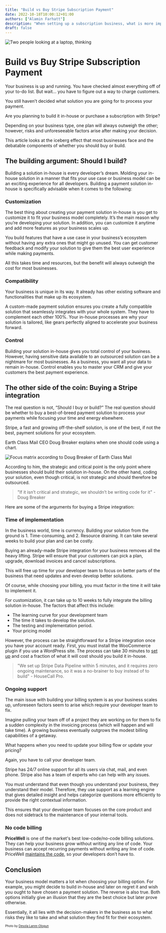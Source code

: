 ```yaml
---
title: "Build vs Buy Stripe Subscription Payment"
date: 2022-10-18T10:00:12+01:00
authors: ["Alamin Farhatt"]
description: "When setting up a subscription business, what is more important— building your own subscription system from scratch, or buying a ready-made solution?"
draft: false
---
```


![Two people looking at a laptop, thinking](img/laptop-thinking.jpg)

# Build vs Buy Stripe Subscription Payment

Your business is up and running. You have checked almost everything off of your to-do list. But wait… you have to figure out a way to charge customers.

You still haven’t decided what solution you are going for to process your payment.

Are you planning to build it in-house or purchase a subscription with Stripe?

Depending on your business type, one plan will always outweigh the other; however, risks and unforeseeable factors arise after making your decision.

This article looks at the iceberg effect that most businesses face and the debatable components of whether you should buy or build.

## The building argument: Should I build?

Building a solution in-house is every developer’s dream. Molding your in-house solution in a manner that fits your use case or business model can be an exciting experience for all developers. Building a payment solution in-house is specifically advisable when it comes to the following:

### Customization

The best thing about creating your payment solution in-house is you get to customize it to fit your business model completely. It’s the main reason why you’re developing your solution. In addition, you can customize it anytime and add more features as your business scales up.

You build features that have a use case in your business’s ecosystem without having any extra ones that might go unused. You can get customer feedback and modify your solution to give them the best user experience while making payments.

All this takes time and resources, but the benefit will always outweigh the cost for most businesses.

### Compatibility

Your business is unique in its way. It already has other existing software and functionalities that make up its ecosystem.

A custom-made payment solution ensures you create a fully compatible solution that seamlessly integrates with your whole system. They have to complement each other 100%. Your in-house processes are why your solution is tailored, like gears perfectly aligned to accelerate your business forward.

### Control

Building your solution in-house gives you total control of your business. However, having sensitive data available to an outsourced solution can be a nightmare for most businesses. As a business, you want all your data to remain in-house. Control enables you to master your CRM and give your customers the best payment experience.  

## The other side of the coin: Buying a Stripe integration

The real question is not, “Should I buy or build?” The real question should be whether to buy a best-of-breed payment solution to process your payments while focusing your time and energy elsewhere.

Stripe, a fast and growing off-the-shelf solution, is one of the best, if not the best, payment solutions for your ecosystem.

Earth Class Mail CEO Doug Breaker explains when one should code using a chart.

![Focus matrix according to Doug Breaker of Earth Class Mail](img/focus-matrix.png)

According to him, the strategic and critical point is the only point where businesses should build their solution in-house. On the other hand, coding your solution, even though critical, is not strategic and should therefore be outsourced.

> "If it isn’t critical and strategic, we shouldn’t be writing code for it" - Doug Breaker

Here are some of the arguments for buying a Stripe integration:

### Time of implementation

In the business world, time is currency. Building your solution from the ground is 1. Time-consuming, and 2. Resource draining. It can take several weeks to build your plan and can be costly.

Buying an already-made Stripe integration for your business removes all the heavy lifting. Stripe will ensure that your customers can pick a plan, upgrade, download invoices and cancel subscriptions.

This will free up time for your developer team to focus on better parts of the business that need updates and even develop better solutions.

Of course, while choosing your billing, you must factor in the time it will take to implement it.

For customization, it can take up to 10 weeks to fully integrate the billing solution in-house. The factors that affect this include:

* The learning curve for your development team
* The time it takes to develop the solution.
* The testing and implementation period.
* Your pricing model

However, the process can be straightforward for a Stripe integration once you have your account ready. First, you must install the WooCommerce plugin if you use a WordPress site. The process can take 30 minutes to [set up](https://www.google.com/url?q=https://www.shared-impact.com/toolkits-resources/integrating-stripe-with-your-website/&sa=D&source=editors&ust=1666090178190262&usg=AOvVaw0CmphVTIoxfLKtuavn9Q1z) and cost a fraction of what it will cost should you build it in-house.

> "We set up Stripe Data Pipeline within 5 minutes, and it requires zero ongoing maintenance, so it was a no-brainer to buy instead of to build" - HouseCall Pro.

### Ongoing support

The main issue with building your billing system is as your business scales up, unforeseen factors seem to arise which require your developer team to fix.

Imagine pulling your team off of a project they are working on for them to fix a sudden complexity in the invoicing process (which will happen and will take time). A growing business eventually outgrows the modest billing capabilities of a getaway.  

What happens when you need to update your billing flow or update your pricing?

Again, you have to call your developer team.

Stripe has 24/7 online support for all its users via chat, mail, and even phone. Stripe also has a team of experts who can help with any issues.

You must understand that even though you understand your business, they understand their model. Therefore, they use support as a learning engine that gives detailed insight and helps categorize questions more efficiently to provide the right contextual information.

This ensures that your developer team focuses on the core product and does not sidetrack to the maintenance of your internal tools.

### No code billing

**PriceWell** is one of the market's best low-code/no-code billing solutions. They can help your business grow without writing any line of code. Your business can accept recurring payments without writing any line of code. PriceWell [maintains the code](/), so your developers don’t have to.

## Conclusion

Your business model matters a lot when choosing your billing option. For example, you might decide to build in-house and later on regret it and wish you ought to have chosen a payment solution. The reverse is also true. Both options initially give an illusion that they are the best choice but later prove otherwise.

Essentially, it all lies with the decision-makers in the business as to what risks they like to take and what solution they find fit for their ecosystem.

<sub><sup>Photo by <a href="https://unsplash.com/@disruptxn?utm_source=unsplash&utm_medium=referral&utm_content=creditCopyText">Desola Lanre-Ologun</a></sup></sub>